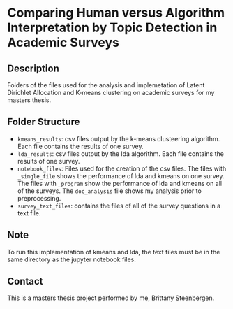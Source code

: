 # Comparing Human versus Algorithm Interpretation by Topic Detection in Academic Surveys

## Description

Folders of the files used for the analysis and implemetation of Latent Dirichlet Allocation and K-means clustering on academic surveys for my masters thesis.

## Folder Structure

- `kmeans_results`: csv files output by the k-means clusteering algorithm. Each file contains the results of one survey.
- `lda_results`: csv files output by the lda algorithm. Each file contains the results of one survey.
- `notebook_files`: Files used for the creation of the csv files. The files with `_single_file` shows the performance of lda and kmeans on one survey. The files with `_program` show the performance of lda and kmeans on all of the surveys. The `doc_analysis` file shows my analysis prior to preprocessing.
- `survey_text_files`: contains the files of all of the survey questions in a text file.

## Note

To run this implementation of kmeans and lda, the text files must be in the same directory as the jupyter notebook files.

## Contact

This is a masters thesis project performed by me, Brittany Steenbergen.

